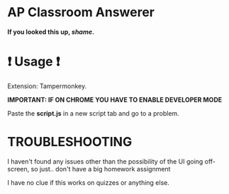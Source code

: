 # AP Classroom Answerer
**If you looked this up, *shame*.**

# ❗ Usage ❗
Extension: Tampermonkey.

**IMPORTANT: IF ON CHROME YOU HAVE TO ENABLE DEVELOPER MODE**

Paste the **script.js** in a new script tab and go to a problem.

# TROUBLESHOOTING

I haven't found any issues other than the possibility of the UI going off-screen, so just.. don't have a big homework assignment

I have no clue if this works on quizzes or anything else.